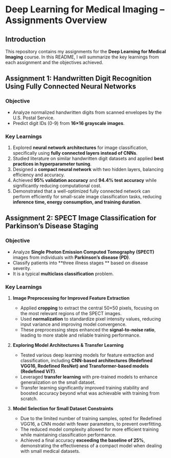 # Deep Learning for Medical Imaging – Assignments Overview
## Introduction
This repository contains my assignments for the **Deep Learning for Medical Imaging** course. 
In this README, I will summarize the key learnings from each assignment and the objectives achieved.

## Assignment 1: Handwritten Digit Recognition Using Fully Connected Neural Networks

### **Objective**
- Analyze normalized handwritten digits from scanned envelopes by the U.S. Postal Service.
- Predict digit IDs (0-9) from **16×16 grayscale images**.

### **Key Learnings**
1. Explored **neural network architectures** for image classification, specifically using **fully connected layers instead of CNNs**.
2. Studied literature on similar handwritten digit datasets and applied **best practices in hyperparameter tuning**.
3. Designed a **compact neural network** with two hidden layers, balancing efficiency and accuracy.
4. Achieved **95% validation accuracy** and **94.4% test accuracy** while significantly reducing computational cost.
5. Demonstrated that a well-optimized fully connected network can perform efficiently for small-scale image classification tasks, reducing **inference time, energy consumption, and training duration**.

## Assignment 2: SPECT Image Classification for Parkinson’s Disease Staging

### **Objective**
- Analyze **Single Photon Emission Computed Tomography (SPECT)** images from individuals with **Parkinson’s disease (PD)**.
- Classify patients into **three illness stages ** based on disease severity.
- It is a typical **multiclass classification** problem.

### **Key Learnings**
1. **Image Preprocessing for Improved Feature Extraction**
   - Applied **cropping** to extract the central 50×50 pixels, focusing on the most relevant regions of the SPECT images.
   - Used **normalization** to standardize pixel intensity values, reducing input variance and improving model convergence.
   - These preprocessing steps enhanced the **signal-to-noise ratio**, leading to more stable and reliable training performance.

2. **Exploring Model Architectures & Transfer Learning**
   - Tested various deep learning models for feature extraction and classification, including **CNN-based architectures (Redefined VGG16, Redefined ResNet) and Transformer-based models (Redefined ViT)**.
   - Leveraged **transfer learning** with pre-trained models to enhance generalization on the small dataset.
   - Transfer learning significantly improved training stability and boosted accuracy beyond what was achievable with training from scratch.

3. **Model Selection for Small Dataset Constraints**
   - Due to the limited number of training samples, opted for Redefined VGG16, a CNN model with fewer parameters, to prevent overfitting.
   - The reduced model complexity allowed for more efficient training while maintaining classification performance.
   - Achieved a final accuracy **exceeding the baseline of 25%**, demonstrating the effectiveness of a compact model when dealing with small medical datasets.
